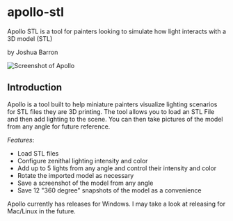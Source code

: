 # apollo-stl
Apollo STL is a tool for painters looking to simulate how light interacts with a 3D model (STL)

by Joshua Barron

![Screenshot of Apollo](https://github.com/videege/apollo-stl/raw/main/_readme/1.png)

## Introduction

Apollo is a tool built to help miniature painters visualize lighting scenarios for STL files they are 3D printing.  The tool allows you to load an STL File and then add lighting to the scene.  You can then take pictures of the model from any angle for future reference.

*Features*:
- Load STL files
- Configure zenithal lighting intensity and color
- Add up to 5 lights from any angle and control their intensity and color
- Rotate the imported model as necessary
- Save a screenshot of the model from any angle
- Save 12 "360 degree" snapshots of the model as a convenience

Apollo currently has releases for Windows.  I may take a look at releasing for Mac/Linux in the future.
